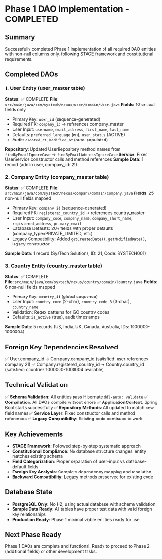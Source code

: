 # Phase 1 DAO Implementation - COMPLETED

## Summary
Successfully completed Phase 1 implementation of all required DAO entities with non-null columns only, following STAGE framework and constitutional requirements.

## Completed DAOs

### 1. User Entity (user_master table)
**Status**: ✅ COMPLETE
**File**: `src/main/java/com/systech/nexus/user/domain/User.java`
**Fields**: 10 critical fields only
- Primary Key: `user_id` (sequence-generated)
- Required FK: `company_id` → references company_master
- User Input: `username`, `email_address`, `first_name`, `last_name`
- Defaults: `preferred_language` (en), `user_status` (ACTIVE)
- Audit: `created_at`, `modified_at` (auto-populated)

**Repository**: Updated UserRepository method names from `findByEmailIgnoreCase` → `findByEmailAddressIgnoreCase`
**Service**: Fixed UserService constructor calls and method references
**Sample Data**: 1 record (admin user, company_id: 21)

### 2. Company Entity (company_master table)  
**Status**: ✅ COMPLETE
**File**: `src/main/java/com/systech/nexus/company/domain/Company.java`
**Fields**: 25 non-null fields mapped
- Primary Key: `company_id` (sequence-generated)
- Required FK: `registered_country_id` → references country_master
- User Input: `company_code`, `company_name`, `company_short_name`, `registered_address`, `primary_email`
- Database Defaults: 20+ fields with proper defaults (company_type=PRIVATE_LIMITED, etc.)
- Legacy Compatibility: Added `getCreatedDate()`, `getModifiedDate()`, legacy constructor

**Sample Data**: 1 record (SysTech Solutions, ID: 21, Code: SYSTECH001)

### 3. Country Entity (country_master table)
**Status**: ✅ COMPLETE  
**File**: `src/main/java/com/systech/nexus/country/domain/Country.java`
**Fields**: 6 non-null fields mapped
- Primary Key: `country_id` (global sequence)
- User Input: `country_code` (2-char), `country_code_3` (3-char), `country_name`
- Validation: Regex patterns for ISO country codes
- Defaults: `is_active` (true), audit timestamps

**Sample Data**: 5 records (US, India, UK, Canada, Australia, IDs: 1000000-1000004)

## Foreign Key Dependencies Resolved
✅ User.company_id → Company.company_id (satisfied: user references company 21)
✅ Company.registered_country_id → Country.country_id (satisfied: countries 1000000-1000004 available)

## Technical Validation
✅ **Schema Validation**: All entities pass Hibernate `ddl-auto: validate`
✅ **Compilation**: All DAOs compile without errors
✅ **ApplicationContext**: Spring Boot starts successfully
✅ **Repository Methods**: All updated to match new field names
✅ **Service Layer**: Fixed constructor calls and method references
✅ **Legacy Compatibility**: Existing code continues to work

## Key Achievements
- **STAGE Framework**: Followed step-by-step systematic approach
- **Constitutional Compliance**: No database structure changes, entity matches existing schema
- **Field Categorization**: Proper separation of user-input vs database-default fields
- **Foreign Key Analysis**: Complete dependency mapping and resolution
- **Backward Compatibility**: Legacy methods preserved for existing code

## Database State
- **PostgreSQL Only**: No H2, using actual database with schema validation
- **Sample Data Ready**: All tables have proper test data with valid foreign key relationships
- **Production Ready**: Phase 1 minimal viable entities ready for use

## Next Phase Ready
Phase 1 DAOs are complete and functional. Ready to proceed to Phase 2 (additional fields) or other development tasks.